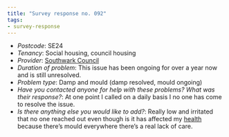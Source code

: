 ```yaml
---
title: "Survey response no. 092"
tags: 
- survey-response
---
```


- *Postcode*: SE24 
- *Tenancy*: Social housing, council housing  
- *Provider*: [Southwark Council](providers/southwark)
- *Duration of problem*: This issue has been ongoing for over a  year now and is still unresolved.   
- *Problem type*: Damp and mould (damp resolved, mould ongoing)  
- *Have you contacted anyone for help with these problems? What was their response?*: At one point I called on a daily basis I no one has come to resolve the issue.
- *Is there anything else you would like to add?*: Really low and irritated that no one reached out even though is it has affected my [health](cause-effect-affect/health) because there’s mould everywhere there’s a real lack of care.